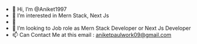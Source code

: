 - 👋 Hi, I’m @Aniket1997
- 👀 I’m interested in Mern Stack, Next Js
- 🌱 
- 💞️ I’m looking to Job role as Mern Stack Developer or Next Js Developer
- 📫 Can Contact Me at this email : aniketpaulwork09@gmail.com

<!---
Aniket1997/Aniket1997 is a ✨ special ✨ repository because its `README.md` (this file) appears on your GitHub profile.
You can click the Preview link to take a look at your changes.
--->
